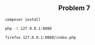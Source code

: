 <h2 align="center">Problem 7</h2>

```bash
    composer install

    php -S 127.0.0.1:8080

    firefox 127.0.0.1:8080/index.php
```